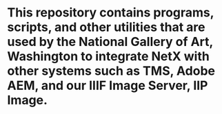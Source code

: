 # This repository contains programs, scripts, and other utilities that are used by the National Gallery of Art, Washington to integrate NetX with other systems such as TMS, Adobe AEM, and our IIIF Image Server, IIP Image.
